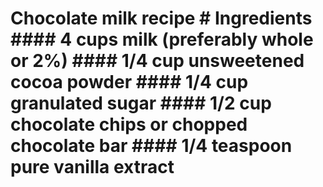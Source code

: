 # Chocolate milk recipe # Ingredients #### 4 cups milk (preferably whole or 2%) #### 1/4 cup unsweetened cocoa powder #### 1/4 cup granulated sugar #### 1/2 cup chocolate chips or chopped chocolate bar #### 1/4 teaspoon pure vanilla extract 
